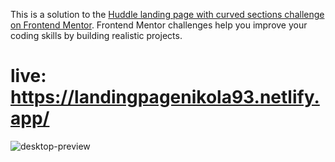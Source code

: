 This is a solution to the [Huddle landing page with curved sections challenge on Frontend Mentor](https://www.frontendmentor.io/challenges/huddle-landing-page-with-curved-sections-5ca5ecd01e82137ec91a50f2). Frontend Mentor challenges help you improve your coding skills by building realistic projects. 

# live: https://landingpagenikola93.netlify.app/

![desktop-preview](https://user-images.githubusercontent.com/95870159/213804179-aff958f9-a73e-4796-81aa-3680e2de1100.jpg)
